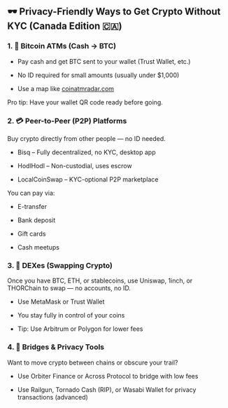 ## 🕶️ Privacy-Friendly Ways to Get Crypto Without KYC (Canada Edition 🇨🇦)
### 1. 🏧 Bitcoin ATMs (Cash → BTC)
* Pay cash and get BTC sent to your wallet (Trust Wallet, etc.)

* No ID required for small amounts (usually under $1,000)

* Use a map like [coinatmradar.com](https://coinatmradar.com/)

Pro tip: Have your wallet QR code ready before going.

### 2. 💳 Peer-to-Peer (P2P) Platforms
Buy crypto directly from other people — no ID needed.

* Bisq – Fully decentralized, no KYC, desktop app

* HodlHodl – Non-custodial, uses escrow

* LocalCoinSwap – KYC-optional P2P marketplace

You can pay via:

* E-transfer

* Bank deposit

* Gift cards

* Cash meetups

### 3. 💱 DEXes (Swapping Crypto)
Once you have BTC, ETH, or stablecoins, use Uniswap, 1inch, or THORChain to swap — no accounts, no ID.

* Use MetaMask or Trust Wallet

* You stay fully in control of your coins

* Tip: Use Arbitrum or Polygon for lower fees

### 4. 🧰 Bridges & Privacy Tools
Want to move crypto between chains or obscure your trail?

* Use Orbiter Finance or Across Protocol to bridge with low fees

* Use Railgun, Tornado Cash (RIP), or Wasabi Wallet for privacy transactions (advanced)